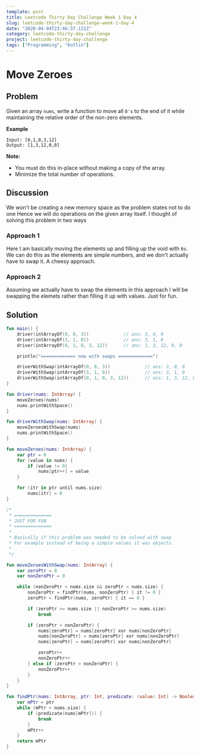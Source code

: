 ```yaml
---
template: post
title: Leetcode Thirty Day Challenge Week 1 Day 4
slug: leetcode-thirty-day-challenge-week-1-day-4
date: "2020-04-04T23:46:37.121Z"
category: leetcode-thirty-day-challenge
project: leetcode-thirty-day-challenge
tags: ["Programming", "Kotlin"]
---
```


# Move Zeroes

## Problem

Given an array `nums`, write a function to move all `0's` to the end of it while maintaining 
the relative order of the non-zero elements.

__Example__
```
Input: [0,1,0,3,12]
Output: [1,3,12,0,0]
```

__Note:__
- You must do this in-place without making a copy of the array.
- Minimize the total number of operations.


## Discussion
We won't be creating a new memory space as the problem states not to do one
Hence we will do operations on the given array itself. I thought of solving this problem in two ways
### Approach 1
Here I am basically moving the elements up and filling up the void with `0s`. We can do this 
as the elements are simple numbers, and we don't actually have to swap it. A cheesy approach.

### Approach 2
Assuming we actually have to swap the elements in this approach I will be swapping the elemets
rather than filling it up with values. Just for fun.

## Solution
```kotlin
fun main() {
    driver(intArrayOf(0, 0, 3))             // ans: 3, 0, 0
    driver(intArrayOf(3, 1, 0))             // ans: 3, 1, 0
    driver(intArrayOf(0, 1, 0, 3, 12))      // ans: 1, 3, 12, 0, 0

    println("============= now with swaps =============")

    driverWithSwap(intArrayOf(0, 0, 3))             // ans: 3, 0, 0
    driverWithSwap(intArrayOf(3, 1, 0))             // ans: 3, 1, 0
    driverWithSwap(intArrayOf(0, 1, 0, 3, 12))      // ans: 1, 3, 12, 0, 0
}

fun driver(nums: IntArray) {
    moveZeroes(nums)
    nums.printWithSpace()
}

fun driverWithSwap(nums: IntArray) {
    moveZeroesWithSwap(nums)
    nums.printWithSpace()
}

fun moveZeroes(nums: IntArray) {
    var ptr = 0
    for (value in nums) {
        if (value != 0)
            nums[ptr++] = value
    }

    for (itr in ptr until nums.size)
        nums[itr] = 0
}

/*
 * ==============
 * JUST FOR FUN
 * ==============
 *
 * Basically if this problem was needed to be solved with swap
 * For example instead of being a simple values it was objects.
 *
 */

fun moveZeroesWithSwap(nums: IntArray) {
    var zeroPtr = 0
    var nonZeroPtr = 0

    while (nonZeroPtr < nums.size && zeroPtr < nums.size) {
        nonZeroPtr = findPtr(nums, nonZeroPtr) { it != 0 }
        zeroPtr = findPtr(nums, zeroPtr) { it == 0 }

        if (zeroPtr >= nums.size || nonZeroPtr >= nums.size)
            break

        if (zeroPtr < nonZeroPtr) {
            nums[zeroPtr] = nums[zeroPtr] xor nums[nonZeroPtr]
            nums[nonZeroPtr] = nums[zeroPtr] xor nums[nonZeroPtr]
            nums[zeroPtr] = nums[zeroPtr] xor nums[nonZeroPtr]

            zeroPtr++
            nonZeroPtr++
        } else if (zeroPtr > nonZeroPtr) {
            nonZeroPtr++
        }
    }
}

fun findPtr(nums: IntArray, ptr: Int, predicate: (value: Int) -> Boolean): Int {
    var mPtr = ptr
    while (mPtr < nums.size) {
        if (predicate(nums[mPtr])) {
            break
        }
        mPtr++
    }
    return mPtr
}
``` 

